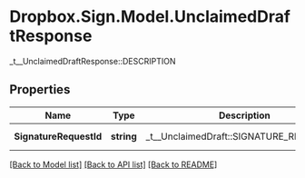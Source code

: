 # Dropbox.Sign.Model.UnclaimedDraftResponse
_t__UnclaimedDraftResponse::DESCRIPTION

## Properties

Name | Type | Description | Notes
------------ | ------------- | ------------- | -------------
**SignatureRequestId** | **string** |  _t__UnclaimedDraft::SIGNATURE_REQUEST_ID  | [optional] **ClaimUrl** | **string** |  _t__UnclaimedDraft::CLAIM_URL  | [optional] **SigningRedirectUrl** | **string** |  _t__UnclaimedDraft::SIGNING_REDIRECT_URL  | [optional] **RequestingRedirectUrl** | **string** |  _t__UnclaimedDraft::REQUESTING_REDIRECT_URL  | [optional] **ExpiresAt** | **int?** |  _t__UnclaimedDraft::EXPIRES_AT  | [optional] **TestMode** | **bool** |  _t__UnclaimedDraft::TEST_MODE  | [optional] 

[[Back to Model list]](../README.md#documentation-for-models) [[Back to API list]](../README.md#documentation-for-api-endpoints) [[Back to README]](../README.md)

